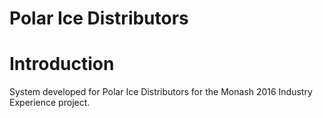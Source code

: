 # Polar Ice Distributors
# Introduction
System developed for Polar Ice Distributors for the Monash 2016 Industry Experience project.
